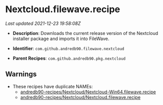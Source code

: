 # Nextcloud.filewave.recipe

_Last updated 2021-12-23 19:58:08Z_

- **Description**: Downloads the current release version of the Nextcloud installer package and imports it into FileWave.

- **Identifier**: `com.github.andredb90.filewave.nextcloud`

- **Parent Recipes**: `com.github.andredb90.pkg.nextcloud`

## Warnings

- These recipes have duplicate NAMEs:
    - [andredb90-recipes/Nextcloud/Nextcloud-Win64.filewave.recipe](/autopkg-dupe-tracker/andredb90-recipes/Nextcloud/Nextcloud-Win64.filewave.recipe)
    - [andredb90-recipes/Nextcloud/Nextcloud.filewave.recipe](/autopkg-dupe-tracker/andredb90-recipes/Nextcloud/Nextcloud.filewave.recipe)